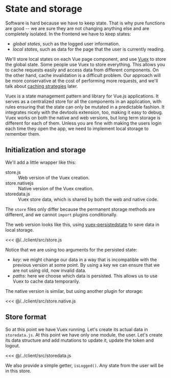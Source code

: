 # State and storage

Software is hard because we have to keep state. That is why pure functions are good -- we are sure they are not changing anything else and are completely isolated. In the frontend we have to keep states:

* *global states*, such as the logged user information.
* *local states*, such as data for the page that the user is currently reading.

We'll store local states on each Vue page component, and use [Vuex](https://vuex.vuejs.org/) to store the global state. Some people use Vuex to store everything. This allows you to cache requests easily and access data from different components. On the other hand, cache invalidation is a difficult problem. Our approach will be more conservative at the cost of performing more requests, and we'll talk about [caching strategies](./caching.md) later.

Vuex is a state management pattern and library for Vue.js applications. It serves as a centralized store for all the components in an application, with rules ensuring that the state can only be mutated in a predictable fashion. It integrates nicely with the devtools extension, too, making it easy to debug. Vuex works on both the native and web versions, but long term storage is different for each of them. Unless you are fine with making the users login each time they open the app, we need to implement local storage to remember them.

## Initialization and storage

We'll add a little wrapper like this:

<dl>
  <dt>store.js</dt>
  <dd>Web version of the Vuex creation.</dd>
  <dt>store.nativejs</dt>
  <dd>Native version of the Vuex creation.</dd>
  <dt>storedata.js</dt>
  <dd>Vuex store data, which is shared by both the web and native code.</dd>
</dl>

The `store` files only differ because the permanent storage methods are different, and we cannot `import` plugins conditionally. 

The web version looks like this, using [vuex-persistedstate](https://github.com/robinvdvleuten/vuex-persistedstate) to save data in local storage.

<<< @/../client/src/store.js

Notice that we are using too arguments for the persisted state:

* *key*: we might change our data in a way that is incompatible with the previous version at some point. By using a key we can ensure that we are not using old, now invalid data. 
* *paths*: here we choose which data is persisted. This allows us to use Vuex to cache data temporarily. 

The native version is similar, but using another plugin for storage:

<<< @/../client/src/store.native.js

## Store format

So at this point we have Vuex running. Let's create its actual data in `storedata.js`. At this point we have only one module, the user. Let's create its data structure and add mutations to update it, update the token and logout.

<<< @/../client/src/storedata.js

We also provide a simple getter, `isLogged()`. Any state from the user will be in this store.
